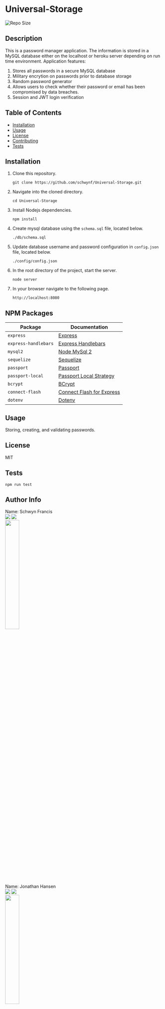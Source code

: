 # Universal-Storage
 
![Repo Size](https://img.shields.io/github/repo-size/schwynf/Universal-Storage) <br> 
## Description <span id="d"></span> 
This is a password manager application. The information is stored in a MySQL database either on the localhost or heroku server depending on run time environment. Application features:
1. Stores all passwords in a secure MySQL database
1. Military encrytion on passwords prior to database storage
1. Random password generator
1. Allows users to check whether their password or email has been compromised by data breaches.
1. Session and JWT login verification
    
## Table of Contents 
 <ul><li><a href="#i">Installation</a></li><li><a href="#u">Usage</a></li><li><a href="#l">License</a></li><li><a href="#c">Contributing</a></li><li><a href="#t">Tests</a></li></ul> 
 
## Installation <span id="i"></span> 
1. Clone this repository.
    ```
    git clone https://github.com/schwynf/Universal-Storage.git
    ```
1. Navigate into the cloned directory.
    ```
    cd Universal-Storage
    ```
1. Install Nodejs dependencies.
    ```
    npm install
    ```
1. Create mysql database using the `schema.sql` file, located below.
    ```
    ./db/schema.sql
    ```
1. Update database username and password configuration in `config.json` file, located below.
    ```
    ./config/config.json
    ```
1. In the root directory of the project, start the server.
    ```
    node server
    ```
1. In your browser navigate to the following page.
    ```
    http://localhost:8080

## NPM Packages

| Package | Documentation |
| ----------- | ----------- |
| `express` | [Express](https://www.npmjs.com/package/express) |
| `express-handlebars` | [Express Handlebars](https://www.npmjs.com/package/express-handlebars) |
| `mysql2` | [Node MySql 2](https://www.npmjs.com/package/mysql2) |
| `sequelize` | [Sequelize](https://www.npmjs.com/package/sequelize) |
| `passport` | [Passport](https://www.npmjs.com/package/passport) |
| `passport-local` | [Passport Local Strategy](https://www.npmjs.com/package/passport-local) |
| `bcrypt` | [BCrypt](https://www.npmjs.com/package/bcrypt) |
| `connect-flash` | [Connect Flash for Express](https://www.npmjs.com/package/connect-flash) |
| `dotenv` | [Dotenv](https://www.npmjs.com/package/dotenv) |
 
## Usage <span id="u"></span> 
 Storing, creating, and validating passwords.
 
## License <span id="l"></span> 
MIT 
 
## Tests <span id="t"></span> 
 ```
 npm run test
 ```
 
## Author Info 
 
 Name: Schwyn Francis <br>
 <a href="https://github.com/Schwynf"><img src="https://img.shields.io/static/v1?label=Contact&message=Github&color=lightgrey" /></a>
 <a href="mailto:schwynf@gmail.com"><img src="https://img.shields.io/badge/Contact-Email%20Me!-lightgrey" /></a> <br>
 <img src="https://avatars.githubusercontent.com/u/59147321?" width="30%" />
 <br>
 Name: Jonathan Hansen <br>
 <a href="https://github.com/JonathanHansen98"><img src="https://img.shields.io/static/v1?label=Contact&message=Github&color=lightgrey" /></a>
 <a href="mailto:kriah0872@gmail.com"><img src="https://img.shields.io/badge/Contact-Email%20Me!-lightgrey" /></a> <br>
<img src="https://avatars.githubusercontent.com/u/58758929?" width="30%" />

 <br>
 Name: Tongtong Ding
 <a href="https://github.com/tongtongding"><img src="https://img.shields.io/static/v1?label=Contact&message=Github&color=lightgrey" />  </a>
 <a href="mailto:tding7@asu.edu"><img src="https://img.shields.io/badge/Contact-Email%20Me!-lightgrey" /></a><br>
 <img src="https://avatars1.githubusercontent.com/u/59786540?" width="30%" />
